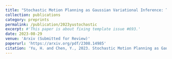 ```yaml
---
title: "Stochastic Motion Planning as Gaussian Variational Inference: Theory and Algorithms"
collection: publications
category: preprints
permalink: /publication/2023yustochastic
excerpt: #'This paper is about fixing template issue #693.'
date: 2023-08-29
venue: 'Arxiv (Submitted for Review)'
paperurl: 'https://arxiv.org/pdf/2308.14985'
citation: 'Yu, H. and Chen, Y., 2023. Stochastic Motion Planning as Gaussian Variational Inference: Theory and Algorithms. arXiv preprint arXiv:2308.14985.'
---
```

